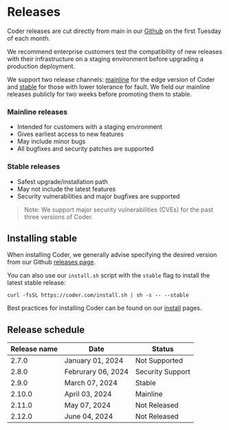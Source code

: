# Releases

Coder releases are cut directly from main in our
[Github](https://github.com/coder/coder) on the first Tuesday of each month.

We recommend enterprise customers test the compatibility of new releases with
their infrastructure on a staging environment before upgrading a production
deployment.

We support two release channels:
[mainline](https://github.com/coder/coder/2.10.0) for the edge version of Coder
and [stable](https://github.com/coder/coder/releases/latest) for those with
lower tolerance for fault. We field our mainline releases publicly for two weeks
before promoting them to stable.

### Mainline releases

- Intended for customers with a staging environment
- Gives earliest access to new features
- May include minor bugs
- All bugfixes and security patches are supported

### Stable releases

- Safest upgrade/installation path
- May not include the latest features
- Security vulnerabilities and major bugfixes are supported

> Note: We support major security vulnerabilities (CVEs) for the past three
> versions of Coder.

## Installing stable

When installing Coder, we generally advise specifying the desired version from
our Github [releases page](https://github.com/coder/coder/releases).

You can also use our `install.sh` script with the `stable` flag to install the
latest stable release:

```shell
curl -fsSL https://coder.com/install.sh | sh -s -- --stable
```

Best practices for installing Coder can be found on our [install](./index.md)
pages.

## Release schedule

| Release name | Date               | Status           |
| ------------ | ------------------ | ---------------- |
| 2.7.0        | January 01, 2024   | Not Supported    |
| 2.8.0        | Februrary 06, 2024 | Security Support |
| 2.9.0        | March 07, 2024     | Stable           |
| 2.10.0       | April 03, 2024     | Mainline         |
| 2.11.0       | May 07, 2024       | Not Released     |
| 2.12.0       | June 04, 2024      | Not Released     |
